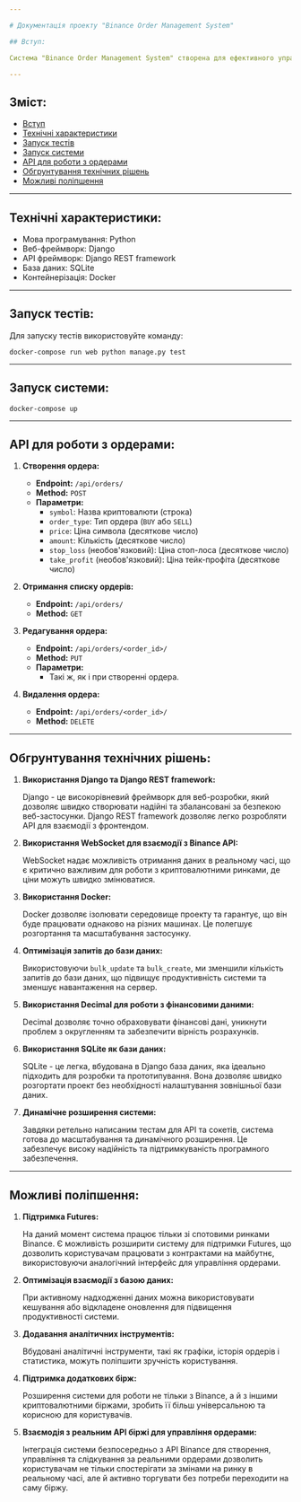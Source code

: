 ```yaml
---

# Документація проекту "Binance Order Management System"

## Вступ:

Система "Binance Order Management System" створена для ефективного управління ордерами в реальному часі, використовуючи дані з Binance через WebSocket.

---
```


## Зміст:

- [Вступ](#вступ)
- [Технічні характеристики](#технічні-характеристики)
- [Запуск тестів](#запуск-тестів)
- [Запуск системи](#запуск-системи)
- [API для роботи з ордерами](#api-для-роботи-з-ордерами)
- [Обгрунтування технічних рішень](#обгрунтування-технічних-рішень)
- [Можливі поліпшення](#можливі-поліпшення)

---

## Технічні характеристики:

- Мова програмування: Python
- Веб-фреймворк: Django
- API фреймворк: Django REST framework
- База даних: SQLite
- Контейнерізація: Docker

---

## Запуск тестів:

Для запуску тестів використовуйте команду:

```
docker-compose run web python manage.py test
```

---

## Запуск системи:

```
docker-compose up
```

---

## API для роботи з ордерами:

1. **Створення ордера:**

   - **Endpoint:** `/api/orders/`
   - **Method:** `POST`
   - **Параметри:** 
     - `symbol`: Назва криптовалюти (строка)
     - `order_type`: Тип ордера (`BUY` або `SELL`)
     - `price`: Ціна символа (десяткове число)
     - `amount`: Кількість (десяткове число)
     - `stop_loss` (необов'язковий): Ціна стоп-лоса (десяткове число)
     - `take_profit` (необов'язковий): Ціна тейк-профіта (десяткове число)

2. **Отримання списку ордерів:**

   - **Endpoint:** `/api/orders/`
   - **Method:** `GET`

3. **Редагування ордера:**

   - **Endpoint:** `/api/orders/<order_id>/`
   - **Method:** `PUT`
   - **Параметри:** 
     - Такі ж, як і при створенні ордера.

4. **Видалення ордера:**

   - **Endpoint:** `/api/orders/<order_id>/`
   - **Method:** `DELETE`

---

## Обгрунтування технічних рішень:

1. **Використання Django та Django REST framework:**
   
   Django - це високорівневий фреймворк для веб-розробки, який дозволяє швидко створювати надійні та збалансовані за безпекою веб-застосунки. Django REST framework дозволяє легко розробляти API для взаємодії з фронтендом.

2. **Використання WebSocket для взаємодії з Binance API:**

   WebSocket надає можливість отримання даних в реальному часі, що є критично важливим для роботи з криптовалютними ринками, де ціни можуть швидко змінюватися.

3. **Використання Docker:**

   Docker дозволяє ізолювати середовище проекту та гарантує, що він буде працювати однаково на різних машинах. Це полегшує розгортання та масштабування застосунку.

4. **Оптимізація запитів до бази даних:**

   Використовуючи `bulk_update` та `bulk_create`, ми зменшили кількість запитів до бази даних, що підвищує продуктивність системи та зменшує навантаження на сервер.

5. **Використання Decimal для роботи з фінансовими даними:**

   Decimal дозволяє точно обраховувати фінансові дані, уникнути проблем з округленням та забезпечити вірність розрахунків.

6. **Використання SQLite як бази даних:**

   SQLite - це легка, вбудована в Django база даних, яка ідеально підходить для розробки та прототипування. Вона дозволяє швидко розгортати проект без необхідності налаштування зовнішньої бази даних.

7. **Динамічне розширення системи:**

   Завдяки ретельно написаним тестам для API та сокетів, система готова до масштабування та динамічного розширення. Це забезпечує високу надійність та підтримкуваність програмного забезпечення.

---

## Можливі поліпшення:

1. **Підтримка Futures:**

   На даний момент система працює тільки зі спотовими ринками Binance. Є можливість розширити систему для підтримки Futures, що дозволить користувачам працювати з контрактами на майбутнє, використовуючи аналогічний інтерфейс для управління ордерами.

2. **Оптимізація взаємодії з базою даних:**

   При активному надходженні даних можна використовувати кешування або відкладене оновлення для підвищення продуктивності системи.

3. **Додавання аналітичних інструментів:**

   Вбудовані аналітичні інструменти, такі як графіки, історія ордерів і статистика, можуть поліпшити зручність користування.

4. **Підтримка додаткових бірж:**

   Розширення системи для роботи не тільки з Binance, а й з іншими криптовалютними біржами, зробить її більш універсальною та корисною для користувачів.

5. **Взаємодія з реальним API біржі для управління ордерами:**

   Інтеграція системи безпосередньо з API Binance для створення, управління та слідкування за реальними ордерами дозволить користувачам не тільки спостерігати за змінами на ринку в реальному часі, але й активно торгувати без потреби переходити на саму біржу.

